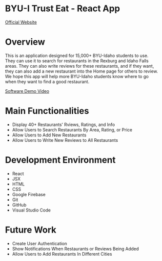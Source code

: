 # BYU-I Trust Eat - React App
[Official Website](https://byui-trust-eat.netlify.app/)

# Overview

This is an application designed for 15,000+ BYU-Idaho students to use. They can use it to search for restaurants in the Rexburg and Idaho Falls areas. They can also write reviews for these restaurants, and if they want, they can also add a new restaurant into the Home page for others to review. We hope this app will help more BYU-Idaho students know where to go when they want to find a good restaurant. 

[Software Demo Video]()

# Main Functionalities

* Display 40+ Restaurants' Rviews, Ratings, and Info
* Allow Users to Search Restaurants By Area, Rating, or Price
* Allow Users to Add New Restaurants
* Allow Users to Write New Reviews to All Restaurants

# Development Environment

* React
* JSX
* HTML
* CSS
* Google Firebase
* Git
* GitHub
* Visual Studio Code

# Future Work

* Create User Authentication
* Show Notifications When Restaurants or Reviews Being Added
* Allow Users to Add Restaurants In Different Cities
